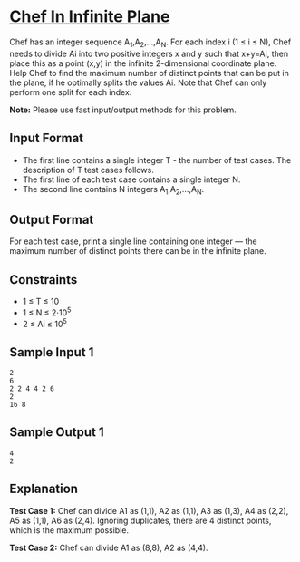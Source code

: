 # [Chef In Infinite Plane](https://www.codechef.com/COOK131C/problems/CHFPLN)

Chef has an integer sequence A<sub>1</sub>,A<sub>2</sub>,…,A<sub>N</sub>. For each index i (1 ≤ i ≤ N), Chef needs to divide Ai into two positive integers x and y such that x+y=Ai, then place this as a point (x,y) in the infinite 2-dimensional coordinate plane. Help Chef to find the maximum number of distinct points that can be put in the plane, if he optimally splits the values Ai. Note that Chef can only perform one split for each index.

**Note:** Please use fast input/output methods for this problem.

## Input Format

-   The first line contains a single integer T - the number of test cases. The description of T test cases follows.
-   The first line of each test case contains a single integer N.
-   The second line contains N integers A<sub>1</sub>,A<sub>2</sub>,…,A<sub>N</sub>.

## Output Format

For each test case, print a single line containing one integer — the maximum number of distinct points there can be in the infinite plane.

## Constraints

-   1 ≤ T ≤ 10
-   1 ≤ N ≤ 2⋅10<sup>5</sup>
-   2 ≤ Ai ≤ 10<sup>5</sup>

## Sample Input 1

```
2
6
2 2 4 4 2 6
2
16 8
```

## Sample Output 1

```
4
2
```

## Explanation

**Test Case 1:** Chef can divide A1 as (1,1), A2 as (1,1), A3 as (1,3), A4 as (2,2), A5 as (1,1), A6 as (2,4). Ignoring duplicates, there are 4 distinct points, which is the maximum possible.

**Test Case 2:** Chef can divide A1 as (8,8), A2 as (4,4).
